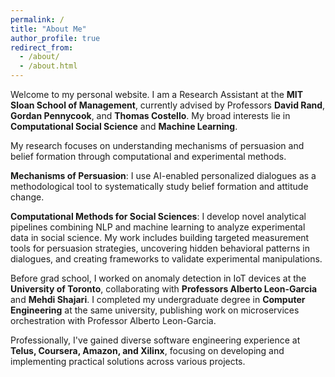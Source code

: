 ```yaml
---
permalink: /
title: "About Me"
author_profile: true
redirect_from: 
  - /about/
  - /about.html
---
```


Welcome to my personal website. I am a Research Assistant at the **MIT Sloan School of Management**, currently advised by Professors **David Rand**, **Gordan Pennycook**, and **Thomas Costello**. My broad interests lie in **Computational Social Science** and **Machine Learning**.

My research focuses on understanding mechanisms of persuasion and belief formation through computational and experimental methods. 

**Mechanisms of Persuasion**: I use AI-enabled personalized dialogues as a methodological tool to systematically study belief formation and attitude change.

**Computational Methods for Social Sciences**: I develop novel analytical pipelines combining NLP and machine learning to analyze experimental data in social science. My work includes building targeted measurement tools for persuasion strategies, uncovering hidden behavioral patterns in dialogues, and creating frameworks to validate experimental manipulations.

Before grad school, I worked on anomaly detection in IoT devices at the **University of Toronto**, collaborating with **Professors Alberto Leon-Garcia** and **Mehdi Shajari**. I completed my undergraduate degree in **Computer Engineering** at the same university, publishing work on microservices orchestration with Professor Alberto Leon-Garcia.

Professionally, I've gained diverse software engineering experience at **Telus, Coursera, Amazon, and Xilinx**, focusing on developing and implementing practical solutions across various projects.
